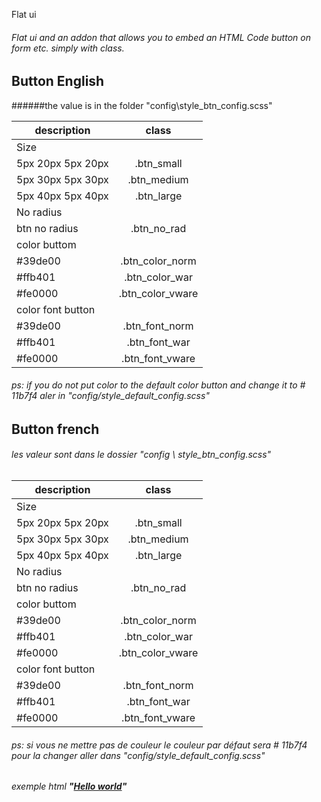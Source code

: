Flat ui
######  Flat ui and an addon that allows you to embed an HTML Code button on form etc. simply with class.
Button English
------
######the value is in the folder "config\style_btn_config.scss"

| description      | class           |
| -------------    |:---------------:|
|                 Size               |
|5px 20px 5px 20px |.btn_small       |
|5px 30px 5px 30px |.btn_medium      |
|5px 40px 5px 40px |.btn_large       |
|               No radius            |
|btn no radius     |.btn_no_rad      |
|               color buttom         |
|#39de00     	   |.btn_color_norm  |
|#ffb401     	   |.btn_color_war   |
|#fe0000     	   |.btn_color_vware |
|            color font button       |
|#39de00     	   |.btn_font_norm   |
|#ffb401     	   |.btn_font_war    |
|#fe0000      	   |.btn_font_vware  |
###### ps: if you do not put color to the default color button and change it to # 11b7f4 aler in "config/style_default_config.scss"
Button french
------
###### les valeur sont dans le dossier "config \ style_btn_config.scss"

| description      | class           |
| -------------    |:---------------:|
|                 Size               |
|5px 20px 5px 20px |.btn_small       |
|5px 30px 5px 30px |.btn_medium      |
|5px 40px 5px 40px |.btn_large       |
|               No radius            |
|btn no radius     |.btn_no_rad      |
|               color buttom         |
|#39de00     	   |.btn_color_norm  |
|#ffb401     	   |.btn_color_war   |
|#fe0000     	   |.btn_color_vware |
|            color font button       |
|#39de00     	   |.btn_font_norm   |
|#ffb401     	   |.btn_font_war    |
|#fe0000      	   |.btn_font_vware  |

######  ps: si vous ne mettre pas de couleur le couleur par défaut sera # 11b7f4 pour la changer aller dans "config/style_default_config.scss"

###### exemple html  <b>"<a class="btn_large btn_color_vwar" href="#"><span>Hello world</span></a>"</b> 



